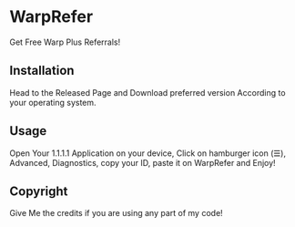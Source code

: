 # WarpRefer
Get Free Warp Plus Referrals!
## Installation
Head to the Released Page and Download preferred version According to your operating system. 
## Usage
Open Your 1.1.1.1 Application on your device, Click on hamburger icon (☰), Advanced, Diagnostics, copy your ID, paste it on WarpRefer and Enjoy!
## Copyright
Give Me the credits if you are using any part of my code!
